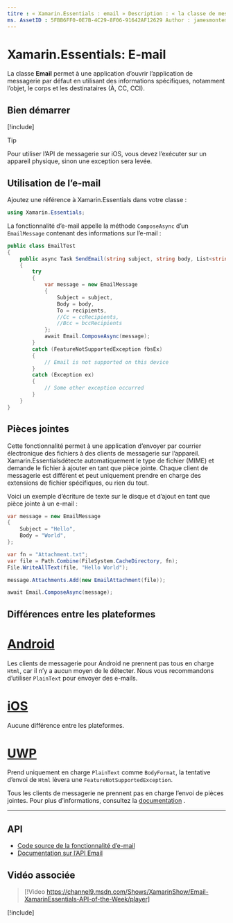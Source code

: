 ```yaml
---
titre : « Xamarin.Essentials : email » Description : « la classe de messagerie dans Xamarin.Essentials permet à une application d’ouvrir l’application de messagerie par défaut avec les informations spécifiées, notamment Subject, corps et Recipients (à, CC, CCI) ».
ms. AssetID : 5FBB6FF0-0E7B-4C29-8F06-91642AF12629 Author : jamesmontemagno ms. Custom : vidéo ms. Author : Jamont ms. Date : 08/20/2019 No-Loc : [ Xamarin.Forms , Xamarin.Essentials ]
---
```


# <a name="xamarinessentials-email"></a>Xamarin.Essentials: E-mail

La classe **Email** permet à une application d’ouvrir l’application de messagerie par défaut en utilisant des informations spécifiques, notamment l’objet, le corps et les destinataires (À, CC, CCI).

## <a name="get-started"></a>Bien démarrer

[!include[](~/essentials/includes/get-started.md)]

> [!TIP]
> Pour utiliser l’API de messagerie sur iOS, vous devez l’exécuter sur un appareil physique, sinon une exception sera levée.

## <a name="using-email"></a>Utilisation de l’e-mail

Ajoutez une référence à Xamarin.Essentials dans votre classe :

```csharp
using Xamarin.Essentials;
```

La fonctionnalité d’e-mail appelle la méthode `ComposeAsync` d’un `EmailMessage` contenant des informations sur l’e-mail :

```csharp
public class EmailTest
{
    public async Task SendEmail(string subject, string body, List<string> recipients)
    {
        try
        {
            var message = new EmailMessage
            {
                Subject = subject,
                Body = body,
                To = recipients,
                //Cc = ccRecipients,
                //Bcc = bccRecipients
            };
            await Email.ComposeAsync(message);
        }
        catch (FeatureNotSupportedException fbsEx)
        {
            // Email is not supported on this device
        }
        catch (Exception ex)
        {
            // Some other exception occurred
        }
    }
}
```

## <a name="file-attachments"></a>Pièces jointes

Cette fonctionnalité permet à une application d’envoyer par courrier électronique des fichiers à des clients de messagerie sur l’appareil. Xamarin.Essentialsdétecte automatiquement le type de fichier (MIME) et demande le fichier à ajouter en tant que pièce jointe. Chaque client de messagerie est différent et peut uniquement prendre en charge des extensions de fichier spécifiques, ou rien du tout.

Voici un exemple d’écriture de texte sur le disque et d’ajout en tant que pièce jointe à un e-mail :

```csharp
var message = new EmailMessage
{
    Subject = "Hello",
    Body = "World",
};

var fn = "Attachment.txt";
var file = Path.Combine(FileSystem.CacheDirectory, fn);
File.WriteAllText(file, "Hello World");

message.Attachments.Add(new EmailAttachment(file));

await Email.ComposeAsync(message);
```

## <a name="platform-differences"></a>Différences entre les plateformes

# <a name="android"></a>[Android](#tab/android)

Les clients de messagerie pour Android ne prennent pas tous en charge `Html`, car il n’y a aucun moyen de le détecter. Nous vous recommandons d’utiliser `PlainText` pour envoyer des e-mails.

# <a name="ios"></a>[iOS](#tab/ios)

Aucune différence entre les plateformes.

# <a name="uwp"></a>[UWP](#tab/uwp)

Prend uniquement en charge `PlainText` comme `BodyFormat`, la tentative d’envoi de `Html` lèvera une `FeatureNotSupportedException`.

Tous les clients de messagerie ne prennent pas en charge l’envoi de pièces jointes. Pour plus d’informations, consultez la [documentation](https://docs.microsoft.com/windows/uwp/contacts-and-calendar/sending-email) .

-----

## <a name="api"></a>API

- [Code source de la fonctionnalité d’e-mail](https://github.com/xamarin/Essentials/tree/master/Xamarin.Essentials/Email)
- [Documentation sur l’API Email](xref:Xamarin.Essentials.Email)

## <a name="related-video"></a>Vidéo associée

> [!Video https://channel9.msdn.com/Shows/XamarinShow/Email-XamarinEssentials-API-of-the-Week/player]

[!include[](~/essentials/includes/xamarin-show-essentials.md)]
